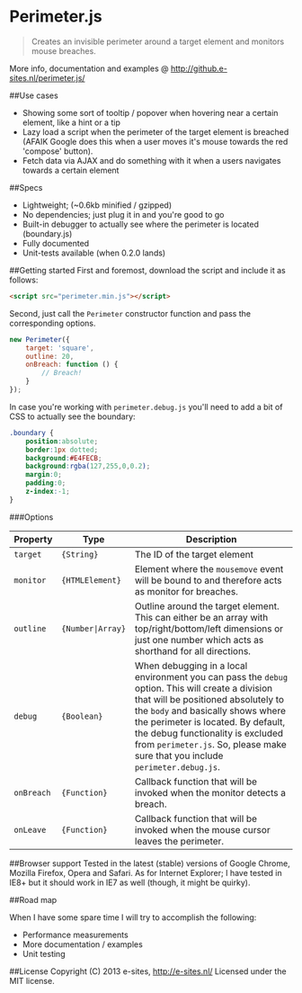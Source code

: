 Perimeter.js
====
<blockquote>
	<p>Creates an invisible perimeter around a target element and monitors mouse breaches.</p>
</blockquote>

More info, documentation and examples @ http://github.e-sites.nl/perimeter.js/

##Use cases
<ul>
	<li>Showing some sort of tooltip / popover when hovering near a certain element, like a hint or a tip</li>
	<li>Lazy load a script when the perimeter of the target element is breached (AFAIK Google does this when a user moves it's mouse towards the red 'compose' button).</li>
	<li>Fetch data via AJAX and do something with it when a users navigates towards a certain element</li>
</ul>

##Specs
<ul>
	<li>Lightweight; (~0.6kb minified / gzipped)</li>
	<li>No dependencies; just plug it in and you're good to go</li>
	<li>Built-in debugger to actually see where the perimeter is located (boundary.js)</li>
	<li>Fully documented</li>
	<li>Unit-tests available (when 0.2.0 lands)</li>
</ul>

##Getting started
First and foremost, download the script and include it as follows:

```html
<script src="perimeter.min.js"></script>
```

Second, just call the <code>Perimeter</code> constructor function and pass the corresponding options.

```js
new Perimeter({
    target: 'square',
    outline: 20,
    onBreach: function () {
        // Breach!
    }
});
```

In case you're working with <code>perimeter.debug.js</code> you'll need to add a bit of CSS to actually see the boundary:

```css
.boundary {
    position:absolute;
    border:1px dotted;
    background:#E4FECB;
    background:rgba(127,255,0,0.2);
    margin:0;
    padding:0;
    z-index:-1;
}
```

###Options
<table class="table table-bordered table-striped bs-table">
	<colgroup>
		<col class="col-lg-1">
		<col class="col-lg-1">
		<col class="col-lg-1">
		<col class="col-lg-7">
	</colgroup>
	<thead>
	<tr>
		<th>Property</th>
		<th>Type</th>
		<th>Description</th>
	</tr>
	</thead>
	<tbody>
		<tr>
			<td>
				<code>target</code>
			</td>
			<td><code>{String}</code></td>
			<td>
				The ID of the target element
			</td>
		</tr>
		<tr>
			<td>
				<code>monitor</code>
			</td>
			<td><code>{HTMLElement}</code></td>
			<td>
				Element where the <code>mousemove</code> event will be bound to and therefore acts as monitor for breaches.
			</td>
		</tr>
		<tr>
			<td>
				<code>outline</code>
			</td>
			<td><code>{Number|Array}</code></td>
			<td>
				Outline around the target element. This can either be an array with top/right/bottom/left dimensions or just one number which acts as shorthand for all directions.
			</td>
		</tr>
		<tr>
			<td>
				<code>debug</code>
			</td>
			<td><code>{Boolean}</code></td>
			<td>
				When debugging in a local environment you can pass the <code>debug</code> option. This will create a division that will be positioned absolutely to the <code>body</code> and basically shows where the perimeter is located. By default, the debug functionality is excluded from <code>perimeter.js</code>. So, please make sure that you include <code>perimeter.debug.js</code>.
			</td>
		</tr>
		<tr>
			<td>
				<code>onBreach</code>
			</td>
			<td><code>{Function}</code></td>
			<td>
				Callback function that will be invoked when the monitor detects a breach.
			</td>
		</tr>
		<tr>
			<td>
				<code>onLeave</code>
			</td>
			<td><code>{Function}</code></td>
			<td>
				Callback function that will be invoked when the mouse cursor leaves the perimeter.
			</td>
		</tr>
	</tbody>
</table>

##Browser support
Tested in the latest (stable) versions of Google Chrome, Mozilla Firefox, Opera and Safari. As for Internet Explorer; I have tested in IE8+ but it should work in IE7 as well (though, it might be quirky).

##Road map
<p>When I have some spare time I will try to accomplish the following:</p>
<ul>
	<li>Performance measurements</li>
	<li>More documentation / examples</li>
	<li>Unit testing</li>
</ul>

##License
Copyright (C) 2013 e-sites, <a href="http://www.e-sites.nl/">http://e-sites.nl/</a> Licensed under the MIT license.
